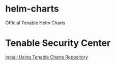 # helm-charts

Official Tenable Helm Charts

# Tenable Security Center

[Install Using Tenable Charts Repository](https://docs.tenable.com/quick-reference/container-deployments/Content/security-center-in-kubernetes-install.htm)